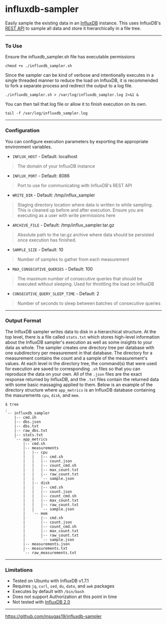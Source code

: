 # influxdb-sampler
Easily sample the existing data in an [InfluxDB](https://www.influxdata.com/products/influxdb-overview/) instance. This uses InfluxDB's [REST API](https://docs.influxdata.com/influxdb/v1.7/tools/api/) to sample all data and store it hierarchically in a file tree.

---
### To Use
Ensure the influxdb_sampler.sh file has executable permissions
```
chmod +x ./influxdb_sampler.sh
```
Since the sampler can be kind of verbose and intentionally executes in a single threaded manner to reduce the load on InfluxDB, it is recommended to fork a separate process and redirect the output to a log file.
```
./influxdb_sampler.sh > /var/log/influxdb_sampler.log 2>&1 & 
```
You can then tail that log file or allow it to finish execution on its own.
```
tail -f /var/log/influxdb_sampler.log
```

---
### Configuration
You can configure execution parameters by exporting the appropriate environment variables.

* `INFLUX_HOST` - Default: localhost
>The domain of your InfluxDB instance
* `INFLUX_PORT` - Default: 8086
>Port to use for communicating with InfluxDB's REST API
* `WRITE_DIR` - Default: /tmp/influx_sampler
>Staging directory location where data is written to while sampling. This is cleaned up before and after execution. Ensure you are executing as a user with write permissions here
* `ARCHIVE_FILE` - Default: /tmp/influx_sampler.tar.gz
>Absolute path to the tar.gz archive where data should be persisted once execution has finished.
* `SAMPLE_SIZE` - Default: 10
>Number of samples to gather from each measurement
* `MAX_CONSECUTIVE_QUERIES` - Default: 100
>The maximum number of consecutive queries that should be executed without sleeping. Used for throttling the load on InfluxDB
* `CONSECUTIVE_QUERY_SLEEP_TIME` - Default: 2
>Number of seconds to sleep between batches of consecutive queries
---

### Output Format
The InfluxDB sampler writes data to disk in a hierarchical structure. At the top level, there is a file called `stats.txt` which stores high-level information about the InfluxDB sampler's execution as well as some insights to your data as whole. The sampler creates one directory tree per database with one subdirectory per measurement in that database. The directory for a measurement contains the count and a sample of the measurement's values. At each level in the directory tree, the command(s) that were used for execution are saved to corresponding `.sh` files so that you can reproduce the data on your own. All of the `.json` files are the exact response returned by InfluxDB, and the `.txt` files contain the returned data with some basic massaging applied to them. Below is an example of the directory structure where `app_metrics` is an InfluxDB database containing the masurements `cpu`, `disk`, and `mem`.
```
$ tree
.
`-- influxdb_sampler
    |-- cmd.sh
    |-- dbs.json
    |-- dbs.txt
    |-- raw_dbs.txt
    |-- stats.txt
    `-- app_metrics
        |-- cmd.sh
        |-- measurements
        |   |-- cpu
        |   |   |-- cmd.sh
        |   |   |-- count.json
        |   |   |-- count_cmd.sh
        |   |   |-- max_count.txt
        |   |   |-- raw_count.txt
        |   |   `-- sample.json
        |   |-- disk
        |   |   |-- cmd.sh
        |   |   |-- count.json
        |   |   |-- count_cmd.sh
        |   |   |-- max_count.txt
        |   |   |-- raw_count.txt
        |   |   `-- sample.json
        |   `-- mem
        |       |-- cmd.sh
        |       |-- count.json
        |       |-- count_cmd.sh
        |       |-- max_count.txt
        |       |-- raw_count.txt
        |       `-- sample.json
        |-- measurements.json
        |-- measurements.txt
        `-- raw_measurements.txt
```


---
### Limitations
* Tested on Ubuntu with InfluxDB v1.7.1
* Requires `jq`, `curl`, `sed`, `du`, `date`, and `awk` packages
* Executes by default with `/bin/bash`
* Does not support Authorization at this point in time
* Not tested with [InfluxDB 2.0](https://v2.docs.influxdata.com/v2.0/)


---
https://github.com/msugas19/influxdb-sampler